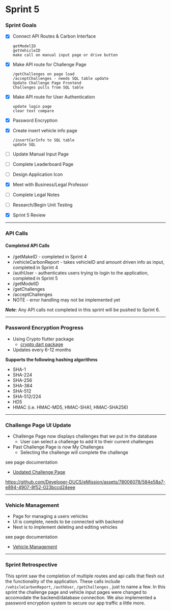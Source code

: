 # Sprint 5

### Sprint Goals
- [X] Connect API Routes & Carbon Interface

      getModelID
      getVehicleID
      make call on manual input page or drive button
- [X] Make API route for Challenge Page

      /getChallenges on page load
      /acceptChallenges - needs SQL table update
      Update Challenge Page Frontend
      Challenges pulls from SQL table
- [X] Make API route for User Authentication

      update login page
      clear text compare
- [X] Password Encryption
- [X] Create insert vehicle info page

      /insertCarInfo to SQL table
      update SQL
- [ ] Update Manual Input Page
- [ ] Complete Leaderboard Page
- [ ] Design Application Icon
- [X] Meet with Business/Legal Professor
- [ ] Complete Legal Notes
- [ ] Research/Begin Unit Testing
- [X] Sprint 5 Review
---

### API Calls

#### Completed API Calls
* /getMakeID - completed in Sprint 4
* /vehicleCarbonReport - takes vehicleID and amount driven info as input, completed in Sprint 4
* /authUser - authenticates users trying to login to the application, completed in Sprint 5
* /getModelID
* /getChallenges
* /acceptChallenges
* NOTE - error handling may not be implemented yet

**_Note_**: Any API calls not completed in this sprint will be pushed to Sprint 6.


---
### Password Encryption Progress
* Using Crypto flutter package
  * [crypto dart package](https://pub.dev/packages/crypto)
* Updates every 6-12 months

**Supports the following hashing algorithms**
* SHA-1
* SHA-224
* SHA-256
* SHA-384
* SHA-512
* SHA-512/224
* HD5
* HMAC (i.e. HMAC-MD5, HMAC-SHA1, HMAC-SHA256)


---
### Challenge Page UI Update
* Challenge Page now displays challenges that we put in the database
  * User can select a challenge to add it to their current challenges
* Past Challenge Page is now My Challenges
  * Selecting the challenge will complete the challenge
 
see page documentation
* [Updated Challenge Page]()

https://github.com/Developer-DUCS/eMission/assets/78006078/584e58a7-e894-4907-8f52-023bccd24eee


--- 
### Vehicle Management
* Page for managing a users vehicles
* UI is complete, needs to be connected with backend
* Next is to implement deleting and editing vehicles

see page documentation
* [Vehicle Management]()


---
### Sprint Retrospective
This sprint saw the completion of multiple routes and api calls that flesh out the functionality of the application. These calls include  ```/vehicleCarbonReport```, ```/authUser```, ```/getChallenges``` , just to name a few. In this sprint the challenge page and vehicle input pages were changed to accomodate the backend/database connection. We also implemented a password encryption system to secure our app traffic a little more. 

